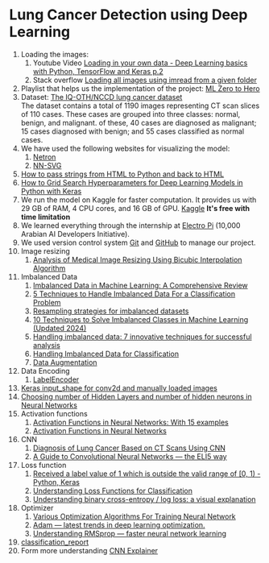 # Lung Cancer Detection using Deep Learning

1. Loading the images:
   1. Youtube Video [Loading in your own data - Deep Learning basics with Python, TensorFlow and Keras p.2](https://www.youtube.com/watch?v=j-3vuBynnOE)
   2. Stack overflow [Loading all images using imread from a given folder](https://stackoverflow.com/questions/30230592/loading-all-images-using-imread-from-a-given-folder)
2. Playlist that helps us the implementation of the project: [ML Zero to Hero](https://www.youtube.com/playlist?list=PLQY2H8rRoyvwWuPiWnuTDBHe7I0fMSsfO)
3. Dataset: [The IQ-OTH/NCCD lung cancer dataset](https://data.mendeley.com/datasets/bhmdr45bh2/4) \
   The dataset contains a total of 1190 images representing CT scan slices of 110 cases. These cases are grouped into three classes: normal, benign, and malignant. of these, 40 cases are diagnosed as malignant; 15 cases diagnosed with benign; and 55 cases classified as normal cases.
4. We have used the following websites for visualizing the model:
   1. [Netron](https://netron.app/)
   2. [NN-SVG](https://alexlenail.me/NN-SVG/AlexNet.html)
5. [How to pass strings from HTML to Python and back to HTML](https://stackoverflow.com/questions/61846304/how-to-pass-strings-from-html-to-python-and-back-to-html)
6. [How to Grid Search Hyperparameters for Deep Learning Models in Python with Keras](https://machinelearningmastery.com/grid-search-hyperparameters-deep-learning-models-python-keras/)
7. We run the model on Kaggle for faster computation. It provides us with 29 GB of RAM, 4 CPU cores, and 16 GB of GPU. [Kaggle](https://www.kaggle.com/) **It's free with time limitation**
8. We learned everything through the internship at [Electro Pi](https://electropi.ai/) (10,000 Arabian AI Developers Initiative).
9. We used version control system [Git](https://git-scm.com/) and [GitHub](https://github.com/mrayyan2001/Project-2) to manage our project.
10. Image resizing
    1. [Analysis of Medical Image Resizing Using Bicubic Interpolation Algorithm](https://www.researchgate.net/publication/351410642_Analysis_of_Medical_Image_Resizing_Using_Bicubic_Interpolation_Algorithm)
11. Imbalanced Data
    1. [Imbalanced Data in Machine Learning: A Comprehensive Review](https://www.researchgate.net/publication/376396736_Imbalanced_Data_in_Machine_Learning_A_Comprehensive_Review#:~:text=Imbalanced%20data%20is%20a%20common,in%20various%20real%2Dworld%20applications.)
    2. [5 Techniques to Handle Imbalanced Data For a Classification Problem](https://www.analyticsvidhya.com/blog/2021/06/5-techniques-to-handle-imbalanced-data-for-a-classification-problem/)
    3. [Resampling strategies for imbalanced datasets](https://www.kaggle.com/code/rafjaa/resampling-strategies-for-imbalanced-datasets?scriptVersionId=1756536&cellId=12)
    4. [10 Techniques to Solve Imbalanced Classes in Machine Learning (Updated 2024)](https://www.analyticsvidhya.com/blog/2020/07/10-techniques-to-deal-with-class-imbalance-in-machine-learning/)
    5. [Handling imbalanced data: 7 innovative techniques for successful analysis](https://datasciencedojo.com/blog/techniques-to-handle-imbalanced-data/)
    6. [Handling Imbalanced Data for Classification](https://www.geeksforgeeks.org/handling-imbalanced-data-for-classification/)
    7. [Data Augmentation](https://www.analyticsvidhya.com/blog/2020/08/image-augmentation-on-the-fly-using-keras-imagedatagenerator/)
12. Data Encoding
    1. [LabelEncoder](https://scikit-learn.org/stable/modules/generated/sklearn.preprocessing.LabelEncoder.html)
13. [Keras input_shape for conv2d and manually loaded images](https://stackoverflow.com/questions/43895750/keras-input-shape-for-conv2d-and-manually-loaded-images)
14. [Choosing number of Hidden Layers and number of hidden neurons in Neural Networks](https://www.linkedin.com/pulse/choosing-number-hidden-layers-neurons-neural-networks-sachdev/)
15. Activation functions
    1. [Activation Functions in Neural Networks: With 15 examples](https://encord.com/blog/activation-functions-neural-networks/)
    2. [Activation Functions in Neural Networks](https://towardsdatascience.com/activation-functions-neural-networks-1cbd9f8d91d6)
16. CNN
    1. [Diagnosis of Lung Cancer Based on CT Scans Using CNN](https://iopscience.iop.org/article/10.1088/1757-899X/928/2/022035/pdf)
    2. [A Guide to Convolutional Neural Networks — the ELI5 way](https://saturncloud.io/blog/a-comprehensive-guide-to-convolutional-neural-networks-the-eli5-way)
17. Loss function
    1. [Received a label value of 1 which is outside the valid range of \[0, 1) - Python, Keras](https://stackoverflow.com/questions/44151760/received-a-label-value-of-1-which-is-outside-the-valid-range-of-0-1-python)
    2. [Understanding Loss Functions for Classification](https://medium.com/@nghihuynh_37300/understanding-loss-functions-for-classification-81c19ee72c2a)
    3. [Understanding binary cross-entropy / log loss: a visual explanation](https://towardsdatascience.com/understanding-binary-cross-entropy-log-loss-a-visual-explanation-a3ac6025181a)
18. Optimizer
    1. [Various Optimization Algorithms For Training Neural Network](https://towardsdatascience.com/optimizers-for-training-neural-network-59450d71caf6#:~:text=for%20image%20classification%20we%20find%20that%20the%20best%20two%20optimizers%20are%20Adam%20and%20RMSprop.)
    2. [Adam — latest trends in deep learning optimization.](https://towardsdatascience.com/adam-latest-trends-in-deep-learning-optimization-6be9a291375c)
    3. [Understanding RMSprop — faster neural network learning](https://towardsdatascience.com/understanding-rmsprop-faster-neural-network-learning-62e116fcf29a)
19. [classification_report](https://scikit-learn.org/stable/modules/generated/sklearn.metrics.classification_report.html)
20. Form more understanding [CNN Explainer](https://poloclub.github.io/cnn-explainer/)
